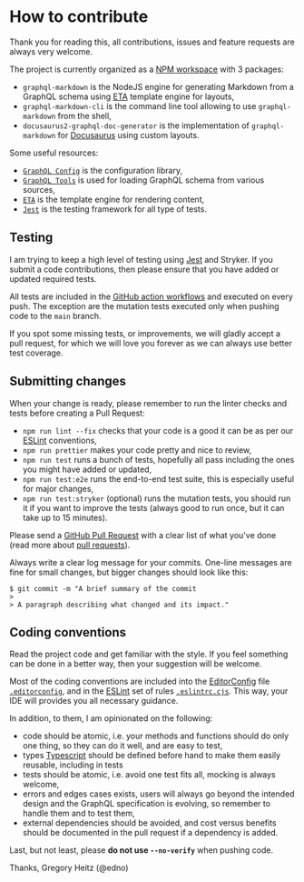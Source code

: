 # How to contribute

Thank you for reading this, all contributions, issues and feature requests are always very welcome.

The project is currently organized as a [NPM workspace](https://docs.npmjs.com/cli/v7/using-npm/workspaces) with 3 packages:

- `graphql-markdown` is the NodeJS engine for generating Markdown from a GraphQL schema using [ETA](https://eta.js.org/) template engine for layouts,
- `graphql-markdown-cli` is the command line tool allowing to use `graphql-markdown` from the shell,
- `docusaurus2-graphql-doc-generator` is the implementation of `graphql-markdown` for [Docusaurus](https://docusaurus.io/) using custom layouts.

Some useful resources:

- [`GraphQL Config`](https://graphql-config.com) is the configuration library,
- [`GraphQL Tools`](https://www.graphql-tools.com/docs/schema-loading) is used for loading GraphQL schema from various sources,
- [`ETA`](https://eta.js.org/) is the template engine for rendering content,
- [`Jest`](https://jestjs.io/) is the testing framework for all type of tests.

## Testing

I am trying to keep a high level of testing using [Jest](https://jestjs.io/) and Stryker. If you submit a code contributions, then please ensure that you have added or updated required tests.

All tests are included in the [GitHub action workflows](https://github.com/edno/graphql-markdown/tree/main/.github/workflows) and executed on every push. The exception are the mutation tests executed only when pushing code to the `main` branch.

If you spot some missing tests, or improvements, we will gladly accept a pull request, for which we will love you forever as we can always use better test coverage.

## Submitting changes

When your change is ready, please remember to run the linter checks and tests before creating a Pull Request:

- `npm run lint --fix` checks that your code is a good it can be as per our [ESLint](https://eslint.org/) conventions,
- `npm run prettier` makes your code pretty and nice to review,
- `npm run test` runs a bunch of tests, hopefully all pass including the ones you might have added or updated,
- `npm run test:e2e` runs the end-to-end test suite, this is especially useful for major changes,
- `npm run test:stryker` (optional) runs the mutation tests, you should run it if you want to improve the tests (always good to run once, but it can take up to 15 minutes).

Please send a [GitHub Pull Request](https://github.com/edno/graphql-markdown/pull/new/main) with a clear list of what you've done (read more about [pull requests](http://help.github.com/pull-requests/)).

Always write a clear log message for your commits. One-line messages are fine for small changes, but bigger changes should look like this:

    $ git commit -m "A brief summary of the commit
    > 
    > A paragraph describing what changed and its impact."

## Coding conventions

Read the project code and get familiar with the style. If you feel something can be done in a better way, then your suggestion will be welcome.

Most of the coding conventions are included into the [EditorConfig](https://editorconfig.org/) file [`.editorconfig`](https://github.com/edno/graphql-markdown/blob/main/.editorconfig), and in the [ESLint](https://eslint.org/) set of rules [`.eslintrc.cjs`](https://github.com/edno/graphql-markdown/blob/main/.eslintrc.cjs). This way, your IDE will provides you all necessary guidance.

In addition, to them, I am opinionated on the following:

- code should be atomic, i.e. your methods and functions should do only one thing, so they can do it well, and are easy to test,
- types [Typescript](https://www.typescriptlang.org/) should be defined before hand to make them easily reusable, including in tests
- tests should be atomic, i.e. avoid one test fits all, mocking is always welcome,
- errors and edges cases exists, users will always go beyond the intended design and the GraphQL specification is evolving, so remember to handle them and to test them,
- external dependencies should be avoided, and cost versus benefits should be documented in the pull request if a dependency is added.

Last, but not least, please **do not use `--no-verify`** when pushing code.

Thanks,
Gregory Heitz (@edno)
